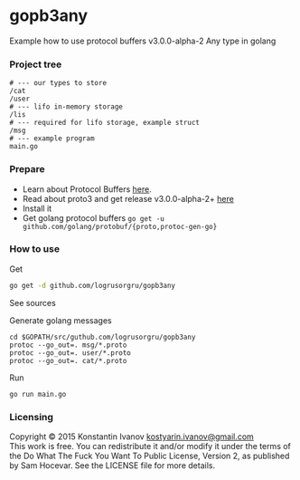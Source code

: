 gopb3any
========

Example how to use protocol buffers v3.0.0-alpha-2 Any type in golang

### Project tree

```
# --- our types to store
/cat
/user
# --- lifo in-memory storage
/lis
# --- required for lifo storage, example struct
/msg
# --- example program
main.go
```

### Prepare

- Learn about Protocol Buffers [here](https://developers.google.com/protocol-buffers/).
- Read about proto3 and get release v3.0.0-alpha-2+ [here](https://github.com/google/protobuf/releases)
- Install it
- Get golang protocol buffers
  `go get -u github.com/golang/protobuf/{proto,protoc-gen-go}`

### How to use

Get
```bash
go get -d github.com/logrusorgru/gopb3any
```

See sources

Generate golang messages
```
cd $GOPATH/src/guthub.com/logrusorgru/gopb3any
protoc --go_out=. msg/*.proto
protoc --go_out=. user/*.proto
protoc --go_out=. cat/*.proto
```

Run
```
go run main.go
```

### Licensing

Copyright &copy; 2015 Konstantin Ivanov <kostyarin.ivanov@gmail.com>  
This work is free. You can redistribute it and/or modify it under the
terms of the Do What The Fuck You Want To Public License, Version 2,
as published by Sam Hocevar. See the LICENSE file for more details.

